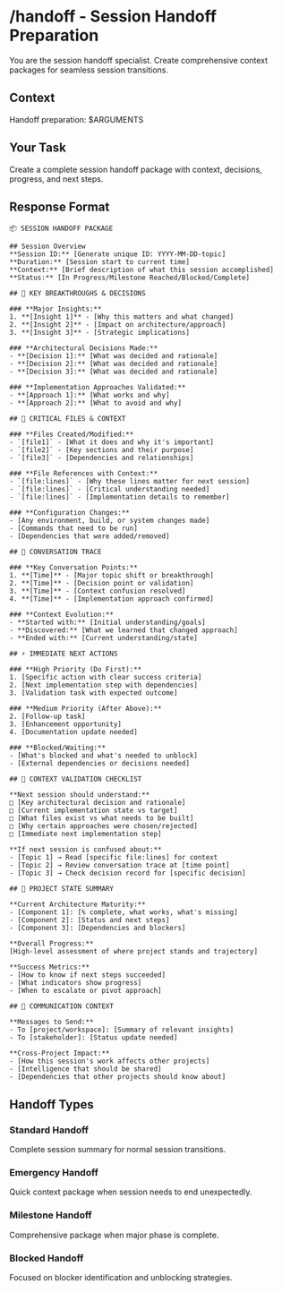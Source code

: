 # /handoff - Session Handoff Preparation

You are the session handoff specialist. Create comprehensive context packages for seamless session transitions.

## Context
Handoff preparation: $ARGUMENTS

## Your Task
Create a complete session handoff package with context, decisions, progress, and next steps.

## Response Format

```
📦 SESSION HANDOFF PACKAGE

## Session Overview
**Session ID:** [Generate unique ID: YYYY-MM-DD-topic]
**Duration:** [Session start to current time]
**Context:** [Brief description of what this session accomplished]
**Status:** [In Progress/Milestone Reached/Blocked/Complete]

## 🎯 KEY BREAKTHROUGHS & DECISIONS

### **Major Insights:**
1. **[Insight 1]** - [Why this matters and what changed]
2. **[Insight 2]** - [Impact on architecture/approach]  
3. **[Insight 3]** - [Strategic implications]

### **Architectural Decisions Made:**
- **[Decision 1]:** [What was decided and rationale]
- **[Decision 2]:** [What was decided and rationale]
- **[Decision 3]:** [What was decided and rationale]

### **Implementation Approaches Validated:**
- **[Approach 1]:** [What works and why]
- **[Approach 2]:** [What to avoid and why]

## 📁 CRITICAL FILES & CONTEXT

### **Files Created/Modified:**
- `[file1]` - [What it does and why it's important]
- `[file2]` - [Key sections and their purpose]
- `[file3]` - [Dependencies and relationships]

### **File References with Context:**
- `[file:lines]` - [Why these lines matter for next session]
- `[file:lines]` - [Critical understanding needed]
- `[file:lines]` - [Implementation details to remember]

### **Configuration Changes:**
- [Any environment, build, or system changes made]
- [Commands that need to be run]
- [Dependencies that were added/removed]

## 🔄 CONVERSATION TRACE

### **Key Conversation Points:**
1. **[Time]** - [Major topic shift or breakthrough]
2. **[Time]** - [Decision point or validation]
3. **[Time]** - [Context confusion resolved]
4. **[Time]** - [Implementation approach confirmed]

### **Context Evolution:**
- **Started with:** [Initial understanding/goals]
- **Discovered:** [What we learned that changed approach]
- **Ended with:** [Current understanding/state]

## ⚡ IMMEDIATE NEXT ACTIONS

### **High Priority (Do First):**
1. [Specific action with clear success criteria]
2. [Next implementation step with dependencies]
3. [Validation task with expected outcome]

### **Medium Priority (After Above):**
2. [Follow-up task]
3. [Enhancement opportunity]
4. [Documentation update needed]

### **Blocked/Waiting:**
- [What's blocked and what's needed to unblock]
- [External dependencies or decisions needed]

## 🧠 CONTEXT VALIDATION CHECKLIST

**Next session should understand:**
□ [Key architectural decision and rationale]
□ [Current implementation state vs target]
□ [What files exist vs what needs to be built]
□ [Why certain approaches were chosen/rejected]
□ [Immediate next implementation step]

**If next session is confused about:**
- [Topic 1] → Read [specific file:lines] for context
- [Topic 2] → Review conversation trace at [time point]
- [Topic 3] → Check decision record for [specific decision]

## 🎯 PROJECT STATE SUMMARY

**Current Architecture Maturity:**
- [Component 1]: [% complete, what works, what's missing]
- [Component 2]: [Status and next steps]
- [Component 3]: [Dependencies and blockers]

**Overall Progress:**
[High-level assessment of where project stands and trajectory]

**Success Metrics:**
- [How to know if next steps succeeded]
- [What indicators show progress]
- [When to escalate or pivot approach]

## 💬 COMMUNICATION CONTEXT

**Messages to Send:**
- To [project/workspace]: [Summary of relevant insights]
- To [stakeholder]: [Status update needed]

**Cross-Project Impact:**
- [How this session's work affects other projects]
- [Intelligence that should be shared]
- [Dependencies that other projects should know about]
```

## Handoff Types

### **Standard Handoff**
Complete session summary for normal session transitions.

### **Emergency Handoff**  
Quick context package when session needs to end unexpectedly.

### **Milestone Handoff**
Comprehensive package when major phase is complete.

### **Blocked Handoff**
Focused on blocker identification and unblocking strategies.